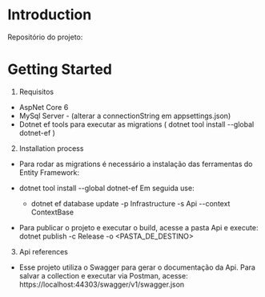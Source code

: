 # Introduction 
Repositório do projeto: 


# Getting Started
1.	Requisitos
  - AspNet Core 6
  - MySql Server - (alterar a connectionString em appsettings.json)
  - Dotnet ef tools para executar as migrations ( dotnet tool install --global dotnet-ef )

2.	Installation process
  - Para rodar as migrations é necessário a instalação das ferramentas do Entity Framework: 
  - dotnet tool install --global dotnet-ef
  Em seguida use:
    - dotnet ef database update -p Infrastructure -s Api --context ContextBase

  - Para publicar o projeto e executar o build, acesse a pasta Api e execute:
    dotnet publish -c Release -o <PASTA_DE_DESTINO>
    
3.	Api references
  - Esse projeto utiliza o Swagger para gerar o documentação da Api.
    Para salvar a collection e executar via Postman, acesse: 
      https://localhost:44303/swagger/v1/swagger.json

